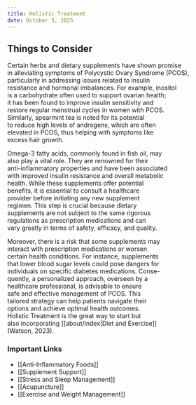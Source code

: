 ```yaml
---
title: Holistic Treatment
date: October 3, 2025
---
```

## Things to Consider

Certain herbs and dietary supplements have shown promise  
in alleviating symptoms of Polycystic Ovary Syndrome (PCOS),  
particularly in addressing issues related to insulin  
resistance and hormonal imbalances. For example, inositol  
is a carbohydrate often used to support ovarian health;  
it has been found to improve insulin sensitivity and  
restore regular menstrual cycles in women with PCOS.  
Similarly, spearmint tea is noted for its potential  
to reduce high levels of androgens, which are often  
elevated in PCOS, thus helping with symptoms like  
excess hair growth.

Omega-3 fatty acids, commonly found in fish oil, may  
also play a vital role. They are renowned for their  
anti-inflammatory properties and have been associated  
with improved insulin resistance and overall metabolic  
health. While these supplements offer potential  
benefits, it is essential to consult a healthcare  
provider before initiating any new supplement  
regimen. This step is crucial because dietary  
supplements are not subject to the same rigorous  
regulations as prescription medications and can  
vary greatly in terms of safety, efficacy, and quality.  

Moreover, there is a risk that some supplements may  
interact with prescription medications or worsen  
certain health conditions. For instance, supplements  
that lower blood sugar levels could pose dangers for  
individuals on specific diabetes medications. Conse-  
quently, a personalized approach, overseen by a  
healthcare professional, is advisable to ensure  
safe and effective management of PCOS. This  
tailored strategy can help patients navigate their  
options and achieve optimal health outcomes.  
Holistic Treatment is the great way to start but  
also incorporating  [[about/index|Diet and Exercise]]  
(Watson, 2023). 

### Important Links

* [[Anti-Inflammatory Foods]]
* [[Supplement Support]]
* [[Stress and Sleep Management]]
* [[Acupuncture]]
* [[Exercise and Weight Management]]